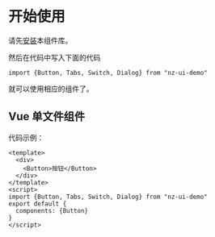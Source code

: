 # 开始使用
请先[安装](#/doc/install)本组件库。

然后在代码中写入下面的代码

```
import {Button, Tabs, Switch, Dialog} from "nz-ui-demo"
```

就可以使用相应的组件了。

## Vue 单文件组件

代码示例：

```
<template>
  <div>
    <Button>按钮</Button>
  </div>
</template>
<script>
import {Button, Tabs, Switch, Dialog} from "nz-ui-demo"
export default {
  components: {Button}
}
</script>
```